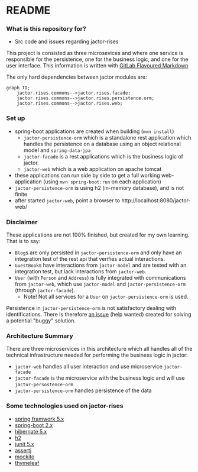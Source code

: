 # README #

### What is this repository for? ###

* Src code and issues regarding jactor-rises

This project is consisted as three microsevices and where one service is responsible for the
persistence, one for the business logic, and one for the user interface.  This information is
written with [GitLab Flavoured Markdown](https://gitlab.com/help/user/markdown)

The only hard dependencies between jactor modules are:

```mermaid
graph TD;
    jactor.rises.commons-->jactor.rises.facade;
    jactor.rises.commons-->jactor.rises.persistence.orm;
    jactor.rises.commons-->jactor.rises.web;
```

### Set up ###

* spring-boot applications are created when building (`mvn install`)
    * `jactor-persistence-orm` which is a standalone rest application which handles the persistence on a database using an object relational model and `spring-data-jpa`
    * `jactor-facade` is a rest applications which is the business logic of jactor.
    * `jactor-web` which is a web application on apache tomcat
 * these applications can run side by side to get a full working web-application (using `mvn spring-boot:run` on each application)
* `jactor-persistence-orm` is using h2 (in-memory database), and is not finite
* after started `jactor-web`, point a browser to http://localhost:8080/jactor-web/

### Disclaimer ###

These applications are not 100% finished, but created for my own learning. That is to say:

* `Blog`s are only persisted in `jactor-persistence-orm` and only have an integration test of the rest api that verifies actual interactions.
* `GuestBook`s have interactions from `jactor-model` and are tested with an integration test, but lack interactions from `jactor-web`.
* `User` (with `Person` and `Address`) is fully integrated with communications from `jactor-web`, which use `jactor-model` and `jactor-persistence-orm` (through `jactor-facade`).
  * Note! Not all services for a `User` on `jactor-persistence-orm` is used.

Persistence in `jactor-persistence-orm` is not satisfactory dealing with identifications. There is therefore [an issue](https://github.com/jactor-rises/jactor-rises/issues/1) (help wanted) created for solving a potential "buggy" solution.

### Architecture Summary ###

There are three microservices in this architecture which all handles all of the technical
infrastructure needed for performing the business logic in jactor:

* `jactor-web` handles all user interaction and use microservice `jactor-facade`
* `jactor-facade` is the microservice with the business logic and will use `jactor-persostence-orm`
* `jactor-persistence-orm` handles persistence of the data

### Some technologies used on jactor-rises ###

* [spring framwork 5.x](https://spring.io/projects/spring-framework)
* [spring-boot 2.x](https://spring.io/projects/spring-boot)
* [hibernate 5.x](http://hibernate.org/orm/)
* [h2](http://h2database.com)
* [junit 5.x](https://junit.org/junit5/)
* [assertj](https://joel-costigliola.github.io/assertj/)
* [mockito](http://site.mockito.org)
* [thymeleaf](https://www.thymeleaf.org)
